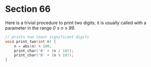 # Section 66

Here is a trivial procedure to print two digits; it is usually called with a parameter in the range *0* $\leq$ *n* $\leq$ *99*.

```c io/basic_printing.c
// prints two least significant digits
void print_two(int n) {
    n = abs(n) % 100;
    print_char('0' + (n / 10));
    print_char('0' + (n % 10));
}
```
